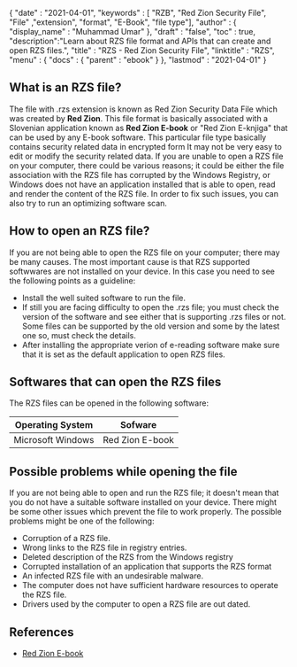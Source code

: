 {
  "date" : "2021-04-01",
  "keywords" : [ "RZB", "Red Zion Security File", "File" ,"extension", "format", "E-Book", "file type"],
  "author" : {
    "display_name" : "Muhammad Umar"
  },
  "draft" : "false",
  "toc" : true,
  "description":"Learn about RZS file format and APIs that can create and open RZS files.",
  "title" : "RZS - Red Zion Security File",
  "linktitle" : "RZS",
  "menu" : {
    "docs" : {
      "parent" : "ebook"
    }
  },
  "lastmod" : "2021-04-01"
}

## What is an RZS file?
The file with .rzs extension is known as Red Zion Security Data File which was created by **Red Zion**. This file format is basically associated with a Slovenian application known as **Red Zion E-book** or "Red Zion E-knjiga" that can be used by any E-book software. This particular file type basically contains security related data in encrypted form It may not be very easy to edit or modify the security related data. If you are unable to open a RZS file on your computer, there could be various reasons; it could be either the file association with the RZS file has corrupted by the Windows Registry, or Windows does not have an application installed that is able to open, read and render the content of the RZS file. In order to fix such issues, you can also try to run an optimizing software scan.

## How to open an RZS file?
If you are not being able to open the RZS file on your computer; there may be many causes. The most important cause is that RZS supported softwwares are not installed on your device. In this case you need to see the following points as a guideline:

- Install the well suited software to run the file.
- If still you are facing difficulty to open the .rzs file; you must check the version of the software and see either that is supporting .rzs files or not. Some files can be supported by the old version and some by the latest one so, must check the details.
- After installing the appropriate verion of e-reading software make sure that it is set as the default application to open RZS files.

## Softwares that can open the RZS files
The RZS files can be opened in the following software:

|Operating System| Sofware|
---|---|
|Microsoft Windows|Red Zion E-book|


## Possible problems while opening the file

If you are not being able to open and run the RZS file; it doesn't mean that you do not have a suitable software installed on your device. There might be some other issues which prevent the file to work properly. The possible problems might be one of the following:

- Corruption of a RZS file.
- Wrong links to the RZS file in registry entries.
- Deleted description of the RZS from the Windows registry
- Corrupted installation of an application that supports the RZS format
- An infected RZS file with an undesirable malware.
- The computer does not have sufficient hardware resources to operate the RZS file.
- Drivers used by the computer to open a RZS file are out dated.







## References

* [Red Zion E-book ](https://submitfile.com/download/red-zion-e-book)


